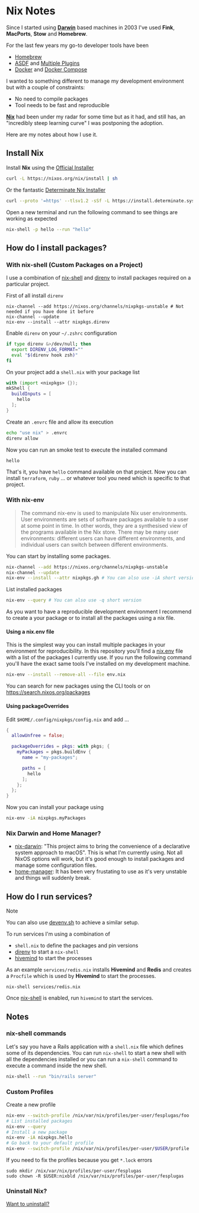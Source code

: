 # Nix Notes

Since I started using **[Darwin][darwin]** based machines in 2003 I've used **Fink**, **MacPorts**, **Stow** and **Homebrew**.

For the last few years my go-to developer tools have been

- [Homebrew](https://brew.sh)
- [ASDF](https://github.com/asdf-vm/asdf) and [Multiple Plugins](https://github.com/asdf-vm/asdf-plugins#plugin-list)
- [Docker](https://docs.docker.com/) and [Docker Compose](https://docs.docker.com/compose/)

I wanted to something different to manage my development environment but with a couple of constraints:

- No need to compile packages
- Tool needs to be fast and reproducible

**[Nix][nix]** had been under my radar for some time but as it had, and still has, an "incredibly steep learning curve" I was postponing the adoption.

Here are my notes about how I use it.

## Install Nix

Install **Nix** using the [Official Installer](https://nixos.org/manual/nix/stable/installation/installing-binary.html#multi-user-installation)

```bash
curl -L https://nixos.org/nix/install | sh
```
Or the fantastic [Determinate Nix Installer](https://github.com/DeterminateSystems/nix-installer#readme)

```bash
curl --proto '=https' --tlsv1.2 -sSf -L https://install.determinate.systems/nix | sh -s -- install --no-confirm
```

Open a new terminal and run the following command to see things are working as expected

```bash
nix-shell -p hello --run "hello"
```

## How do I install packages?

### With nix-shell (Custom Packages on a Project)

I use a combination of [nix-shell][nix-shell] and [direnv][direnv] to install packages required on a particular project.

First of all install `direnv`

```
nix-channel --add https://nixos.org/channels/nixpkgs-unstable # Not needed if you have done it before
nix-channel --update
nix-env --install --attr nixpkgs.direnv
```

Enable `direnv` on your `~/.zshrc` configuration

```bash
if type direnv &>/dev/null; then
  export DIRENV_LOG_FORMAT=""
  eval "$(direnv hook zsh)"
fi
```

On your project add a `shell.nix` with your package list

```nix
with (import <nixpkgs> {});
mkShell {
  buildInputs = [
    hello
  ];
}
```

Create an `.envrc` file and allow its execution

```bash
echo "use nix" > .envrc
direnv allow
```

Now you can run an smoke test to execute the installed command

```bash
hello
```

That's it, you have `hello` command available on that project. Now you can install `terraform`, `ruby` ... or whatever tool you need which is specific to that project.

### With nix-env

> The command nix-env is used to manipulate Nix user environments. User environments are sets of software packages available to a user at some point in time. In other words, they are a synthesised view of the programs available in the Nix store. There may be many user environments: different users can have different environments, and individual users can switch between different environments.

You can start by installing some packages.

```bash
nix-channel --add https://nixos.org/channels/nixpkgs-unstable
nix-channel --update
nix-env --install --attr nixpkgs.gh # You can also use -iA short version
```

List installed packages

```bash
nix-env --query # You can also use -q short version
```

As you want to have a reproducible development environment I recommend to create a your package or to install all the packages using a nix file.

#### Using a nix.env file

This is the simplest way you can install multiple packages in your environment for reproducibility. In this repository you'll find a [nix.env](nix.env) file with a list of the packages I currently use. If you run the following command you'll have the exact same tools I've installed on my development machine.

```bash
nix-env --install --remove-all --file env.nix
```

You can search for new packages using the CLI tools or on https://search.nixos.org/packages

#### Using packageOverrides

Edit `$HOME/.config/nixpkgs/config.nix` and add ...

```nix
{
  allowUnfree = false;

  packageOverrides = pkgs: with pkgs; {
    myPackages = pkgs.buildEnv {
      name = "my-packages";

      paths = [
        hello
      ];
    };
  };
}
```

Now you can install your package using

```bash
nix-env -iA nixpkgs.myPackages
```

### Nix Darwin and Home Manager?

- [nix-darwin]([https://github.com/LnL7/nix-darwin](https://github.com/LnL7/nix-darwin?tab=readme-ov-file#nix-darwin)): "This project aims to bring the convenience of a declarative system approach to macOS". This is what I'm currently using. Not all NixOS options will work, but it's good enough to install packages and manage some configuration files.
- [home-manager](https://github.com/nix-community/home-manager): It has been very frustating to use as it's very unstable and things will suddenly break.

## How do I run services?

> [!NOTE]  
> You can also use [devenv.sh](https://devenv.sh/) to achieve a similar setup.

To run services I'm using a combination of

- `shell.nix` to define the packages and pin versions
- [direnv][direnv] to start a `nix-shell`
- [hivemind](https://github.com/DarthSim/hivemind#usage) to start the processes

As an example `services/redis.nix` installs **Hivemind** and **Redis** and creates a `Procfile` which is used by **Hivemind** to start the processes.

```
nix-shell services/redis.nix
```

Once [nix-shell][nix-shell] is enabled, run `hivemind` to start the services.

## Notes

### nix-shell commands

Let's say you have a Rails application with a `shell.nix` file which defines some of its dependencies. You can run `nix-shell` to start a new shell with all the dependencies installed or you can run a `nix-shell` command to execute a command inside the new shell.

```bash
nix-shell --run "bin/rails server"
```

### Custom Profiles

Create a new profile

```bash
nix-env --switch-profile /nix/var/nix/profiles/per-user/fesplugas/foo
# List installed packages
nix-env --query
# Install a new package
nix-env -iA nixpkgs.hello
# Go back to your default profile
nix-env --switch-profile /nix/var/nix/profiles/per-user/$USER/profile
```

If you need to fix the profiles because you get `*.lock` errors

```
sudo mkdir /nix/var/nix/profiles/per-user/fesplugas
sudo chown -R $USER:nixbld /nix/var/nix/profiles/per-user/fesplugas
```

### Uninstall Nix?

[Want to uninstall?](https://github.com/DeterminateSystems/nix-installer?tab=readme-ov-file#uninstalling)

[darwin]: https://en.wikipedia.org/wiki/Darwin_(operating_system)
[direnv]: https://direnv.net/
[nix]: https://nixos.org
[nix-shell]: https://nixos.org/manual/nix/stable/command-ref/nix-shell.html
[nix-direnv]: https://github.com/nix-community/nix-direnv
[nix-direnv-non-standard]: https://github.com/nix-community/nix-direnv#using-a-non-standard-file-name
